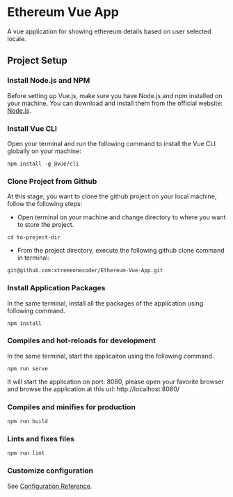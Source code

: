 # Ethereum Vue App

A vue application for showing ethereum details based on user selected locale.

## Project Setup

### Install Node.js and NPM

Before setting up Vue.js, make sure you have Node.js and npm installed on your machine. You can download and install them from the official website: [Node.js](https://nodejs.org/).

### Install Vue CLI

Open your terminal and run the following command to install the Vue CLI globally on your machine:

```
npm install -g @vue/cli
```

### Clone Project from Github

At this stage, you want to clone the github project on your local machine, follow the following steps:

- Open terminal on your machine and change directory to where you want to store the project.

```
cd to-project-dir
```

- From the project directory, execute the following github clone command in terminal:

```
git@github.com:xtremeonecoder/Ethereum-Vue-App.git
```

### Install Application Packages

In the same terminal, install all the packages of the application using following command.

```
npm install
```

### Compiles and hot-reloads for development

In the same terminal, start the applicaiton using the following command.

```
npm run serve
```

It will start the application on port: 8080, please open your favorite browser and browse the application at this url: http://localhost:8080/

### Compiles and minifies for production

```
npm run build
```

### Lints and fixes files

```
npm run lint
```

### Customize configuration

See [Configuration Reference](https://cli.vuejs.org/config/).
